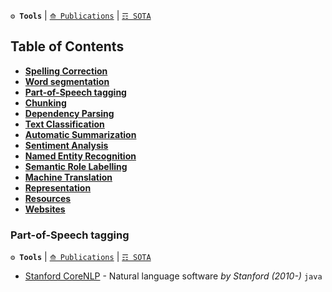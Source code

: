**`⚙ Tools`** | [`⟰ Publications`](https://github.com/magizbox/underthesea/wiki/English-NLP-Publications) | [`☶ SOTA`](https://github.com/magizbox/underthesea/wiki/English-NLP-SOTA)

## Table of Contents

* [**Spelling Correction**](#spelling-correction)
* [**Word segmentation**](#word-segmentation)
* [**Part-of-Speech tagging**](#part-of-speech-tagging)
* [**Chunking**](#chunking)
* [**Dependency Parsing**](#dependency-parsing)
* [**Text Classification**](#text-classification)
* [**Automatic Summarization**](#automatic-summarization)
* [**Sentiment Analysis**](#sentiment-analysis)
* [**Named Entity Recognition**](#named-entity-recognition)
* [**Semantic Role Labelling**](#semantic-role-labelling)
* [**Machine Translation**](#machine-translation)
* [**Representation**](#representation)
* [**Resources**](#resources)
* [**Websites**](#websites)

### Part-of-Speech tagging

**`⚙ Tools`** | [`⟰ Publications`](https://github.com/magizbox/underthesea/wiki/English-NLP-Publications#part-of-speech-tagging) | [`☶ SOTA`](https://github.com/magizbox/underthesea/wiki/English-NLP-SOTA#part-of-speech-tagging)

* [Stanford CoreNLP](hhttps://stanfordnlp.github.io/CoreNLP/) - Natural language software *by Stanford (2010-)* `java` 
